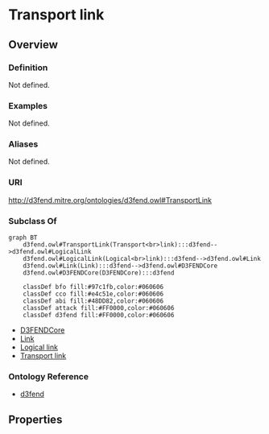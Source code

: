 # Transport link

## Overview

### Definition
Not defined.

### Examples
Not defined.

### Aliases
Not defined.

### URI
http://d3fend.mitre.org/ontologies/d3fend.owl#TransportLink

### Subclass Of
```mermaid
graph BT
    d3fend.owl#TransportLink(Transport<br>link):::d3fend-->d3fend.owl#LogicalLink
    d3fend.owl#LogicalLink(Logical<br>link):::d3fend-->d3fend.owl#Link
    d3fend.owl#Link(Link):::d3fend-->d3fend.owl#D3FENDCore
    d3fend.owl#D3FENDCore(D3FENDCore):::d3fend
    
    classDef bfo fill:#97c1fb,color:#060606
    classDef cco fill:#e4c51e,color:#060606
    classDef abi fill:#48DD82,color:#060606
    classDef attack fill:#FF0000,color:#060606
    classDef d3fend fill:#FF0000,color:#060606
```

- [D3FENDCore](/docs/ontology/reference/model/D3FENDCore/D3FENDCore.md)
- [Link](/docs/ontology/reference/model/D3FENDCore/Link/Link.md)
- [Logical link](/docs/ontology/reference/model/D3FENDCore/Link/Logical%20link/Logical%20link.md)
- [Transport link](/docs/ontology/reference/model/D3FENDCore/Link/Logical%20link/Transport%20link/Transport%20link.md)


### Ontology Reference
- [d3fend](http://d3fend.mitre.org/ontologies/d3fend.owl#)

## Properties
